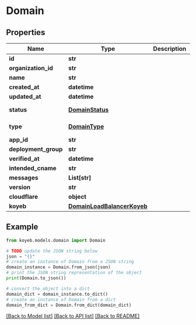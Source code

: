 # Domain


## Properties

Name | Type | Description | Notes
------------ | ------------- | ------------- | -------------
**id** | **str** |  | [optional] 
**organization_id** | **str** |  | [optional] 
**name** | **str** |  | [optional] 
**created_at** | **datetime** |  | [optional] 
**updated_at** | **datetime** |  | [optional] 
**status** | [**DomainStatus**](DomainStatus.md) |  | [optional] [default to DomainStatus.PENDING]
**type** | [**DomainType**](DomainType.md) |  | [optional] [default to DomainType.AUTOASSIGNED]
**app_id** | **str** |  | [optional] 
**deployment_group** | **str** |  | [optional] 
**verified_at** | **datetime** |  | [optional] 
**intended_cname** | **str** |  | [optional] 
**messages** | **List[str]** |  | [optional] 
**version** | **str** |  | [optional] 
**cloudflare** | **object** |  | [optional] 
**koyeb** | [**DomainLoadBalancerKoyeb**](DomainLoadBalancerKoyeb.md) |  | [optional] 

## Example

```python
from koyeb.models.domain import Domain

# TODO update the JSON string below
json = "{}"
# create an instance of Domain from a JSON string
domain_instance = Domain.from_json(json)
# print the JSON string representation of the object
print(Domain.to_json())

# convert the object into a dict
domain_dict = domain_instance.to_dict()
# create an instance of Domain from a dict
domain_from_dict = Domain.from_dict(domain_dict)
```
[[Back to Model list]](../README.md#documentation-for-models) [[Back to API list]](../README.md#documentation-for-api-endpoints) [[Back to README]](../README.md)


